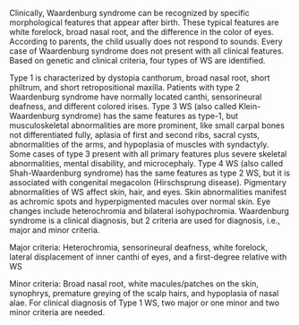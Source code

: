 Clinically, Waardenburg syndrome can be recognized by specific morphological features that appear after birth. These typical features are white forelock, broad nasal root, and the difference in the color of eyes. According to parents, the child usually does not respond to sounds. Every case of Waardenburg syndrome does not present with all clinical features. Based on genetic and clinical criteria, four types of WS are identified.

Type 1 is characterized by dystopia canthorum, broad nasal root, short philtrum, and short retropositional maxilla. Patients with type 2 Waardenburg syndrome have normally located canthi, sensorineural deafness, and different colored irises. Type 3 WS (also called Klein-Waardenburg syndrome) has the same features as type-1, but musculoskeletal abnormalities are more prominent, like small carpal bones not differentiated fully, aplasia of first and second ribs, sacral cysts, abnormalities of the arms, and hypoplasia of muscles with syndactyly. Some cases of type 3 present with all primary features plus severe skeletal abnormalities, mental disability, and microcephaly. Type 4 WS (also called Shah-Waardenburg syndrome) has the same features as type 2 WS, but it is associated with congenital megacolon (Hirschsprung disease). Pigmentary abnormalities of WS affect skin, hair, and eyes. Skin abnormalities manifest as achromic spots and hyperpigmented macules over normal skin. Eye changes include heterochromia and bilateral isohypochromia. Waardenburg syndrome is a clinical diagnosis, but 2 criteria are used for diagnosis, i.e., major and minor criteria.

Major criteria: Heterochromia, sensorineural deafness, white forelock, lateral displacement of inner canthi of eyes, and a first-degree relative with WS

Minor criteria: Broad nasal root, white macules/patches on the skin, synophrys, premature greying of the scalp hairs, and hypoplasia of nasal alae. For clinical diagnosis of Type 1 WS, two major or one minor and two minor criteria are needed.